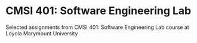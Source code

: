 # CMSI 401: Software Engineering Lab
Selected assignments from CMSI 401: Software Engineering Lab course at Loyola Marymount University
